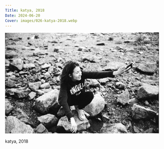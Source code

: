 ```yaml
---
Title: katya, 2018
Date: 2024-06-20
Cover: images/026-katya-2018.webp
---
```


![katya, 2018](images/026-katya-2018@2x.webp)

katya, 2018
